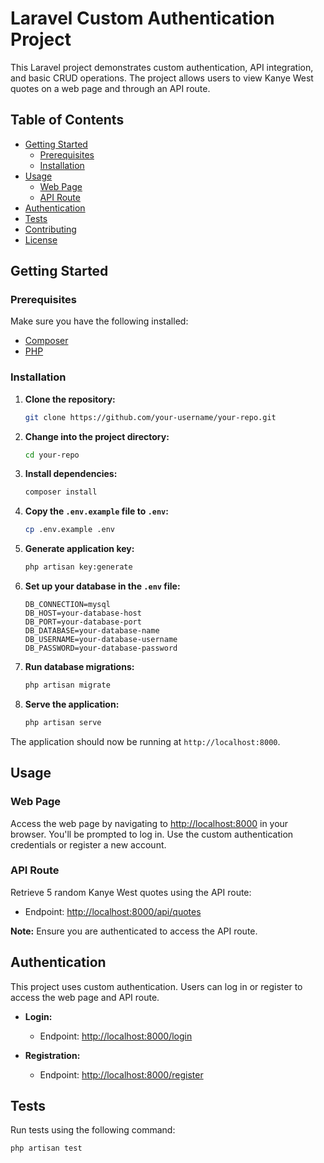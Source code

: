 # Laravel Custom Authentication Project

This Laravel project demonstrates custom authentication, API integration, and basic CRUD operations. The project allows users to view Kanye West quotes on a web page and through an API route.

## Table of Contents

- [Getting Started](#getting-started)
  - [Prerequisites](#prerequisites)
  - [Installation](#installation)
- [Usage](#usage)
  - [Web Page](#web-page)
  - [API Route](#api-route)
- [Authentication](#authentication)
- [Tests](#tests)
- [Contributing](#contributing)
- [License](#license)

## Getting Started

### Prerequisites

Make sure you have the following installed:

- [Composer](https://getcomposer.org/)
- [PHP](https://www.php.net/)

### Installation

1. **Clone the repository:**

    ```bash
    git clone https://github.com/your-username/your-repo.git
    ```

2. **Change into the project directory:**

    ```bash
    cd your-repo
    ```

3. **Install dependencies:**

    ```bash
    composer install
    ```

4. **Copy the `.env.example` file to `.env`:**

    ```bash
    cp .env.example .env
    ```

5. **Generate application key:**

    ```bash
    php artisan key:generate
    ```

6. **Set up your database in the `.env` file:**

    ```env
    DB_CONNECTION=mysql
    DB_HOST=your-database-host
    DB_PORT=your-database-port
    DB_DATABASE=your-database-name
    DB_USERNAME=your-database-username
    DB_PASSWORD=your-database-password
    ```

7. **Run database migrations:**

    ```bash
    php artisan migrate
    ```

8. **Serve the application:**

    ```bash
    php artisan serve
    ```

The application should now be running at `http://localhost:8000`.

## Usage

### Web Page

Access the web page by navigating to [http://localhost:8000](http://localhost:8000) in your browser. You'll be prompted to log in. Use the custom authentication credentials or register a new account.

### API Route

Retrieve 5 random Kanye West quotes using the API route:

- Endpoint: [http://localhost:8000/api/quotes](http://localhost:8000/api/quotes)

**Note:** Ensure you are authenticated to access the API route.

## Authentication

This project uses custom authentication. Users can log in or register to access the web page and API route.

- **Login:**
  - Endpoint: [http://localhost:8000/login](http://localhost:8000/login)

- **Registration:**
  - Endpoint: [http://localhost:8000/register](http://localhost:8000/register)

## Tests

Run tests using the following command:

```bash
php artisan test
